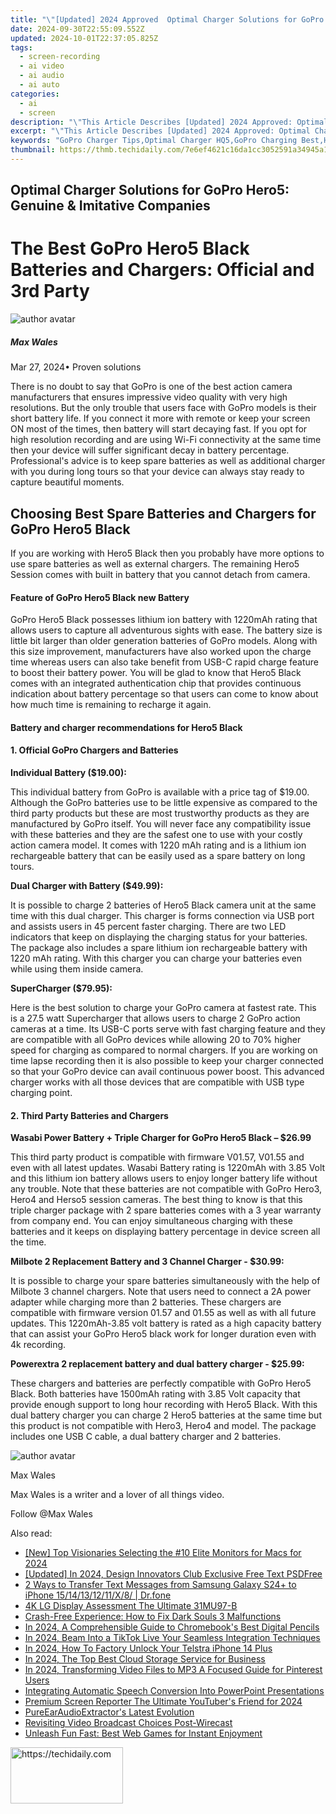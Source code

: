 ```yaml
---
title: "\"[Updated] 2024 Approved  Optimal Charger Solutions for GoPro Hero5  Genuine & Imitative Companies\""
date: 2024-09-30T22:55:09.552Z
updated: 2024-10-01T22:37:05.825Z
tags: 
  - screen-recording
  - ai video
  - ai audio
  - ai auto
categories: 
  - ai
  - screen
description: "\"This Article Describes [Updated] 2024 Approved: Optimal Charger Solutions for GoPro Hero5: Genuine & Imitative Companies\""
excerpt: "\"This Article Describes [Updated] 2024 Approved: Optimal Charger Solutions for GoPro Hero5: Genuine & Imitative Companies\""
keywords: "GoPro Charger Tips,Optimal Charger HQ5,GoPro Charging Best,Hero5 Charge Authentic,Genuine GoPro Power,Imitate Hero5 Chargers,Quality GoPro Boosters"
thumbnail: https://thmb.techidaily.com/7e6ef4621c16da1cc3052591a34945a12afa2e9a08849b7c43976fa93370f632.jpg
---
```


## Optimal Charger Solutions for GoPro Hero5: Genuine & Imitative Companies

# The Best GoPro Hero5 Black Batteries and Chargers: Official and 3rd Party

![author avatar](https://images.wondershare.com/filmora/article-images/max-wales-author.jpg)

##### Max Wales

 Mar 27, 2024• Proven solutions

 There is no doubt to say that GoPro is one of the best action camera manufacturers that ensures impressive video quality with very high resolutions. But the only trouble that users face with GoPro models is their short battery life. If you connect it more with remote or keep your screen ON most of the times, then battery will start decaying fast. If you opt for high resolution recording and are using Wi-Fi connectivity at the same time then your device will suffer significant decay in battery percentage. Professional's advice is to keep spare batteries as well as additional charger with you during long tours so that your device can always stay ready to capture beautiful moments.

## Choosing Best Spare Batteries and Chargers for GoPro Hero5 Black

 If you are working with Hero5 Black then you probably have more options to use spare batteries as well as external chargers. The remaining Hero5 Session comes with built in battery that you cannot detach from camera.

#### Feature of GoPro Hero5 Black new Battery

 GoPro Hero5 Black possesses lithium ion battery with 1220mAh rating that allows users to capture all adventurous sights with ease. The battery size is little bit larger than older generation batteries of GoPro models. Along with this size improvement, manufacturers have also worked upon the charge time whereas users can also take benefit from USB-C rapid charge feature to boost their battery power. You will be glad to know that Hero5 Black comes with an integrated authentication chip that provides continuous indication about battery percentage so that users can come to know about how much time is remaining to recharge it again.

#### Battery and charger recommendations for Hero5 Black

#### 1\.  Official GoPro Chargers and Batteries

 **Individual Battery ($19.00):**

 This individual battery from GoPro is available with a price tag of $19.00\. Although the GoPro batteries use to be little expensive as compared to the third party products but these are most trustworthy products as they are manufactured by GoPro itself. You will never face any compatibility issue with these batteries and they are the safest one to use with your costly action camera model. It comes with 1220 mAh rating and is a lithium ion rechargeable battery that can be easily used as a spare battery on long tours.

 **Dual Charger with Battery ($49.99):**

 It is possible to charge 2 batteries of Hero5 Black camera unit at the same time with this dual charger. This charger is forms connection via USB port and assists users in 45 percent faster charging. There are two LED indicators that keep on displaying the charging status for your batteries. The package also includes a spare lithium ion rechargeable battery with 1220 mAh rating. With this charger you can charge your batteries even while using them inside camera.

 **SuperCharger ($79.95):**

 Here is the best solution to charge your GoPro camera at fastest rate. This is a 27.5 watt Supercharger that allows users to charge 2 GoPro action cameras at a time. Its USB-C ports serve with fast charging feature and they are compatible with all GoPro devices while allowing 20 to 70% higher speed for charging as compared to normal chargers. If you are working on time lapse recording then it is also possible to keep your charger connected so that your GoPro device can avail continuous power boost. This advanced charger works with all those devices that are compatible with USB type charging point.

#### 2\.  Third Party Batteries and Chargers

 **Wasabi Power Battery + Triple Charger for GoPro Hero5 Black – $26.99**

 This third party product is compatible with firmware V01.57, V01.55 and even with all latest updates. Wasabi Battery rating is 1220mAh with 3.85 Volt and this lithium ion battery allows users to enjoy longer battery life without any trouble. Note that these batteries are not compatible with GoPro Hero3, Hero4 and Herso5 session cameras. The best thing to know is that this triple charger package with 2 spare batteries comes with a 3 year warranty from company end. You can enjoy simultaneous charging with these batteries and it keeps on displaying battery percentage in device screen all the time.

 **Milbote 2 Replacement Battery and 3 Channel Charger - $30.99:**

 It is possible to charge your spare batteries simultaneously with the help of Milbote 3 channel chargers. Note that users need to connect a 2A power adapter while charging more than 2 batteries. These chargers are compatible with firmware version 01.57 and 01.55 as well as with all future updates. This 1220mAh-3.85 volt battery is rated as a high capacity battery that can assist your GoPro Hero5 black work for longer duration even with 4k recording.

 **Powerextra 2 replacement battery and dual battery charger - $25.99:**

 These chargers and batteries are perfectly compatible with GoPro Hero5 Black. Both batteries have 1500mAh rating with 3.85 Volt capacity that provide enough support to long hour recording with Hero5 Black. With this dual battery charger you can charge 2 Hero5 batteries at the same time but this product is not compatible with Hero3, Hero4 and model. The package includes one USB C cable, a dual battery charger and 2 batteries.

![author avatar](https://images.wondershare.com/filmora/article-images/max-wales-author.jpg)

Max Wales

Max Wales is a writer and a lover of all things video.

Follow @Max Wales


<ins class="adsbygoogle"
     style="display:block"
     data-ad-format="autorelaxed"
     data-ad-client="ca-pub-7571918770474297"
     data-ad-slot="1223367746"></ins>



<ins class="adsbygoogle"
     style="display:block"
     data-ad-client="ca-pub-7571918770474297"
     data-ad-slot="8358498916"
     data-ad-format="auto"
     data-full-width-responsive="true"></ins>


<span class="atpl-alsoreadstyle">Also read:</span>
<div><ul>
<li><a href="https://article-helps.techidaily.com/new-top-visionaries-selecting-the-10-elite-monitors-for-macs-for-2024/"><u>[New] Top Visionaries Selecting the #10 Elite Monitors for Macs for 2024</u></a></li>
<li><a href="https://article-helps.techidaily.com/updated-in-2024-design-innovators-club-exclusive-free-text-psdfree/"><u>[Updated] In 2024, Design Innovators Club Exclusive Free Text PSDFree</u></a></li>
<li><a href="https://blog-min.techidaily.com/2-ways-to-transfer-text-messages-from-samsung-galaxy-s24plus-to-iphone-1514131211x8-drfone-by-drfone-transfer-from-android-transfer-from-android/"><u>2 Ways to Transfer Text Messages from Samsung Galaxy S24+ to iPhone 15/14/13/12/11/X/8/ | Dr.fone</u></a></li>
<li><a href="https://fox-hovers.techidaily.com/4k-lg-display-assessment-the-ultimate-31mu97-b/"><u>4K LG Display Assessment The Ultimate 31MU97-B</u></a></li>
<li><a href="https://win-solutions.techidaily.com/crash-free-experience-how-to-fix-dark-souls-3-malfunctions/"><u>Crash-Free Experience: How to Fix Dark Souls 3 Malfunctions</u></a></li>
<li><a href="https://article-knowledge.techidaily.com/in-2024-a-comprehensible-guide-to-chromebooks-best-digital-pencils/"><u>In 2024, A Comprehensible Guide to Chromebook's Best Digital Pencils</u></a></li>
<li><a href="https://tiktok-clips.techidaily.com/in-2024-beam-into-a-tiktok-live-your-seamless-integration-techniques/"><u>In 2024, Beam Into a TikTok Live Your Seamless Integration Techniques</u></a></li>
<li><a href="https://sim-unlock.techidaily.com/in-2024-how-to-factory-unlock-your-telstra-iphone-14-plus-by-drfone-ios/"><u>In 2024, How To Factory Unlock Your Telstra iPhone 14 Plus</u></a></li>
<li><a href="https://article-helps.techidaily.com/in-2024-the-top-best-cloud-storage-service-for-business/"><u>In 2024, The Top Best Cloud Storage Service for Business</u></a></li>
<li><a href="https://some-tips.techidaily.com/in-2024-transforming-video-files-to-mp3-a-focused-guide-for-pinterest-users/"><u>In 2024, Transforming Video Files to MP3 A Focused Guide for Pinterest Users</u></a></li>
<li><a href="https://article-helps.techidaily.com/integrating-automatic-speech-conversion-into-powerpoint-presentations/"><u>Integrating Automatic Speech Conversion Into PowerPoint Presentations</u></a></li>
<li><a href="https://youtube-web.techidaily.com/um-screen-reporter-the-ultimate-youtubers-friend-for-2024/"><u>Premium Screen Reporter The Ultimate YouTuber's Friend for 2024</u></a></li>
<li><a href="https://article-helps.techidaily.com/pureearaudioextractors-latest-evolution/"><u>PureEarAudioExtractor's Latest Evolution</u></a></li>
<li><a href="https://article-helps.techidaily.com/revisiting-video-broadcast-choices-post-wirecast/"><u>Revisiting Video Broadcast Choices Post-Wirecast</u></a></li>
<li><a href="https://games-able.techidaily.com/unleash-fun-fast-best-web-games-for-instant-enjoyment/"><u>Unleash Fun Fast: Best Web Games for Instant Enjoyment</u></a></li>
</ul></div>

<!-- affiliate ads begin -->
<a href="https://aligracehair.sjv.io/c/5597632/2135367/19272" target="_top" id="2135367">
  <img src="//a.impactradius-go.com/display-ad/19272-2135367" border="0" alt="https://techidaily.com" width="180" height="90"/>
</a>
<img height="0" width="0" src="https://aligracehair.sjv.io/i/5597632/2135367/19272" style="position:absolute;visibility:hidden;" border="0" />
<!-- affiliate ads end -->

